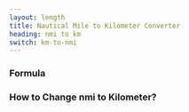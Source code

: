```yaml
---
layout: length
title: Nautical Mile to Kilometer Converter
heading: nmi to km
switch: km-to-nmi
---
```


<script>
  selectInput[10].selected = true
  selectOutput[8].selected = true
</script>

### Formula
<p id="formula"></p>

### How to Change nmi to Kilometer?
